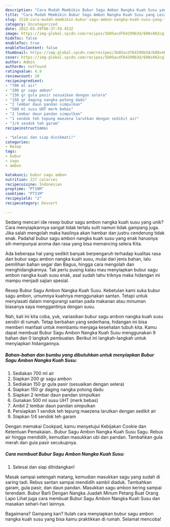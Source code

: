 ```yaml
---
description: "Cara Mudah Membikin Bubur Sagu Ambon Nangka Kuah Susu yang Lezat"
title: "Cara Mudah Membikin Bubur Sagu Ambon Nangka Kuah Susu yang Lezat"
slug: 1518-cara-mudah-membikin-bubur-sagu-ambon-nangka-kuah-susu-yang-lezat
category: Uncategorized
date: 2022-03-29T06:37:59.453Z
image: https://img-global.cpcdn.com/recipes/3b05acdf64299b3d/680x482cq70/bubur-sagu-ambon-nangka-kuah-susu-foto-resep-utama.jpg
hideToc: false
enableToc: true
enableTocContent: false
thumbnail: https://img-global.cpcdn.com/recipes/3b05acdf64299b3d/680x482cq70/bubur-sagu-ambon-nangka-kuah-susu-foto-resep-utama.jpg
cover: https://img-global.cpcdn.com/recipes/3b05acdf64299b3d/680x482cq70/bubur-sagu-ambon-nangka-kuah-susu-foto-resep-utama.jpg
author: Admin
authorAv: notfound
ratingvalue: 4.9
reviewcount: 10
recipeingredient:
- "700 ml air"
- "200 gr sagu ambon"
- "150 gr gula pasir sesuaikan dengan selera"
- "150 gr daging nangka potong dadu"
- "2 lembar daun pandan simpulkan"
- "500 ml susu UHT merk bebas"
- "2 lembar daun pandan simpulkan"
- "1 sendok teh tepung maezena larutkan dengan sedikit air"
- "1/4 sendok teh garam"
recipeinstructions:

- "Selesai dan siap dinikmati!"
categories:
- Resep
tags:
- bubur
- sagu
- ambon

katakunci: bubur sagu ambon 
nutrition: 227 calories
recipecuisine: Indonesian
preptime: "PT10M"
cooktime: "PT31M"
recipeyield: "2"
recipecategory: Dessert

---
```





Sedang mencari ide resep bubur sagu ambon nangka kuah susu yang unik? Cara menyiapkannya sangat tidak terlalu sulit namun tidak gampang juga. Jika salah mengolah maka hasilnya akan hambar dan justru cenderung tidak enak. Padahal bubur sagu ambon nangka kuah susu yang enak harusnya sih mempunyai aroma dan rasa yang bisa memancing selera Kita.





Ada beberapa hal yang sedikit banyak berpengaruh terhadap kualitas rasa dari bubur sagu ambon nangka kuah susu, mulai dari jenis bahan, lalu pemilihan bahan segar dan Bagus, hingga cara mengolah dan menghidangkannya. Tak perlu pusing kalau mau menyiapkan bubur sagu ambon nangka kuah susu enak,      asal sudah tahu triknya maka hidangan ini mampu menjadi sajian spesial.














Resep Bubur Sagu Ambon Nangka Kuah Susu. Kebetulan kami suka bubur sagu ambon, umumnya kuahnya menggunakan santan. Tetapi untuk menyiasati dalam mengurangi santan pada makanan atau minuman biasanya saya menggantinya dengan susu.






Nah, kali ini kita coba, yuk, variasikan bubur sagu ambon nangka kuah susu sendiri di rumah. Tetap berbahan yang sederhana, hidangan ini bisa memberi manfaat untuk membantu menjaga kesehatan tubuh kita. Kamu dapat membuat Bubur Sagu Ambon Nangka Kuah Susu menggunakan 9 bahan dan 0 langkah pembuatan. Berikut ini langkah-langkah untuk menyiapkan hidangannya.

<!--inarticleads1-->

##### Bahan-bahan dan bumbu yang dibutuhkan untuk menyiapkan Bubur Sagu Ambon Nangka Kuah Susu:

1. Sediakan 700 ml air
1. Siapkan 200 gr sagu ambon
1. Sediakan 150 gr gula pasir (sesuaikan dengan selera)
1. Siapkan 150 gr daging nangka potong dadu
1. Siapkan 2 lembar daun pandan simpulkan
1. Gunakan 500 ml susu UHT (merk bebas)
1. Ambil 2 lembar daun pandan simpulkan
1. Persiapkan 1 sendok teh tepung maezena larutkan dengan sedikit air
1. Siapkan 1/4 sendok teh garam


Dengan memakai Cookpad, kamu menyetujui Kebijakan Cookie dan Ketentuan Pemakaian.. Bubur Sagu Ambon Nangka Kuah Susu Sagu. Rebus air hingga mendidih, kemudian masukkan ubi dan pandan. Tambahkan gula merah dan gula pasir secukupnya. 

<!--inarticleads2-->

##### Cara membuat Bubur Sagu Ambon Nangka Kuah Susu:


1. Selesai dan siap dihidangkan!

Masak sampai setengah matang, kemudian masukkan sagu yang sudah di saring tadi. Rebus santan sampai mendidih sambil diaduk. Tambahkan garam, gula pasir, dan daun pandan. Masukkan sagu ambon kering sampai terendam. Bubur Barli Dengan Nangka Juadah Minum Petang Buat Orang Lapo Lihat juga cara membuat Bubur Sagu Ambon Nangka Kuah Susu dan masakan sehari-hari lainnya. 

Bagaimana? Gampang kan? Itulah cara menyiapkan bubur sagu ambon nangka kuah susu yang bisa kamu praktikkan di rumah. Selamat mencoba!
